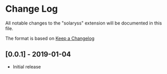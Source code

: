 # Change Log
All notable changes to the "solaryss" extension will be documented in this file.

The format is based on [Keep a Changelog](https://keepachangelog.com/en/1.0.0/)


## [0.0.1] - 2019-01-04
- Initial release
